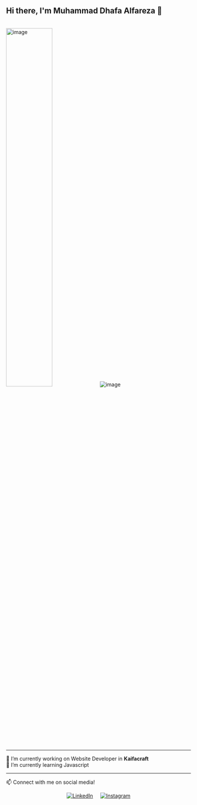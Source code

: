 ## Hi there, I'm Muhammad Dhafa Alfareza 👋
<br>
<a>
  <img src="https://github-readme-stats.vercel.app/api/top-langs/?username=Shdhz&layout=compact&hide=html,css,jupyter%20Notebook&langs_count=6" alt="image" width = "50%" />
  <img src="https://github-readme-streak-stats.herokuapp.com/?user=Shdhz&" alt="image" width = "50%" />
</a>
<hr>
🔭 I’m currently working on Website Developer in <b>Kaifacraft</b> <br>
🌱 I’m currently learning Javascript
<hr>

📫 Connect with me on social media!

<div style="display: flex; justify-content: center; gap: 20px;">
  <a href="https://linkedin.com/in/username](https://www.linkedin.com/in/muhammad-dhafa-alfareza-2577ba275/" target="_blank">
    <img src="https://img.shields.io/badge/LinkedIn-0077B5?style=for-the-badge&logo=linkedin&logoColor=white" alt="LinkedIn"/>
  </a>
  <a href="https://instagram.com/username" target="_blank">
    <img src="https://img.shields.io/badge/Instagram-E4405F?style=for-the-badge&logo=instagram&logoColor=white" alt="Instagram"/>
  </a>
</div>
